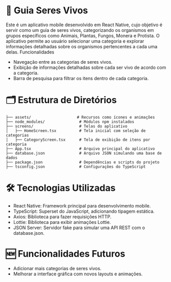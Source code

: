 # 🐯 Guia Seres Vivos

Este é um aplicativo mobile desenvolvido em React Native, cujo objetivo é servir como um guia de seres vivos, categorizando os organismos em grupos específicos como Animais, Plantas, Fungos, Monera e Protista. O aplicativo permite ao usuário selecionar uma categoria e explorar informações detalhadas sobre os organismos pertencentes a cada uma delas.
Funcionalidades

- Navegação entre as categorias de seres vivos.
- Exibição de informações detalhadas sobre cada ser vivo de acordo com a categoria.
- Barra de pesquisa para filtrar os itens dentro de cada categoria.

# 🗂️ Estrutura de Diretórios
```
├── assets/                    # Recursos como ícones e animações
├── node_modules/               # Módulos npm instalados
├── screens/                    # Telas do aplicativo
│   ├── HomeScreen.tsx          # Tela inicial com seleção de categorias
│   ├── CategoryScreen.tsx      # Tela de exibição de itens por categoria
├── App.tsx                     # Arquivo principal do aplicativo
├── database.json               # Arquivo JSON simulando uma base de dados
├── package.json                # Dependências e scripts do projeto
├── tsconfig.json               # Configurações do TypeScript
```
# 🛠️ Tecnologias Utilizadas

- React Native: Framework principal para desenvolvimento mobile.
- TypeScript: Superset do JavaScript, adicionando tipagem estática.
- Axios: Biblioteca para fazer requisições HTTP.
- Lottie: Biblioteca para exibir animações Lottie.
- JSON Server: Servidor fake para simular uma API REST com o database.json.

# 🆕 Funcionalidades Futuros

- Adicionar mais categorias de seres vivos.
- Melhorar a interface gráfica com novos layouts e animações.
